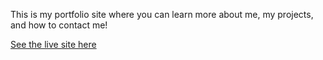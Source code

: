 This is my portfolio site where you can learn more about me, my projects, and how to contact me!

[See the live site here](https://nsansone.github.io/)